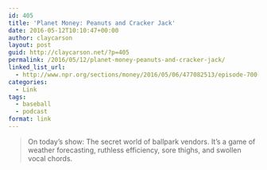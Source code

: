 ```yaml
---
id: 405
title: 'Planet Money: Peanuts and Cracker Jack'
date: 2016-05-12T10:10:47+00:00
author: claycarson
layout: post
guid: http://claycarson.net/?p=405
permalink: /2016/05/12/planet-money-peanuts-and-cracker-jack/
linked_list_url:
  - http://www.npr.org/sections/money/2016/05/06/477082513/episode-700-peanuts-and-cracker-jack
categories:
  - Link
tags:
  - baseball
  - podcast
format: link
---
```

> On today&#8217;s show: The secret world of ballpark vendors. It&#8217;s a game of weather forecasting, ruthless efficiency, sore thighs, and swollen vocal chords.